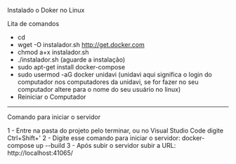 Instalado o Doker no Linux

Lita de comandos
* cd
* wget -O instalador.sh http://get.docker.com
* chmod a+x instalador.sh
* ./instalador.sh (aguarde a instalação)
* sudo apt-get install docker-compose
* sudo usermod -aG docker unidavi (unidavi aqui significa o login do computador nos computadores da unidavi, se for fazer no seu computador altere para o nome do seu usuário no linux)
* Reiniciar o Computador


--------------------------------------------------------------------------

Comando para iniciar o servidor

1 - Entre na pasta do projeto pelo terminar, ou no Visual Studio Code digite Ctrl+Shift+'
2 - Digite esse comando para iniciar o servidor: docker-compose up --build
3 - Após subir o servidor subir a URL: http://localhost:41065/
